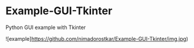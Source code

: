 # Example-GUI-Tkinter
Python GUI example with Tkinter




![example]https://github.com/nimadorostkar/Example-GUI-Tkinter/img.jpg)

